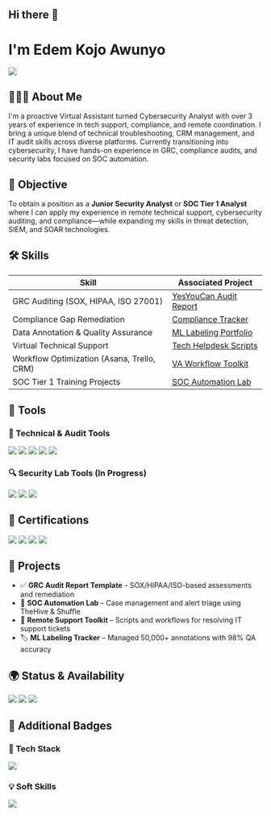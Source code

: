 ## Hi there 👋  
# I'm Edem Kojo Awunyo  
<a href="https://linkedin.com/in/edemawunyo6811">
  <img src="https://img.shields.io/badge/-LinkedIn-0072b1?&style=for-the-badge&logo=linkedin&logoColor=white" />
</a>

## 👨🏽‍💻 About Me  
I'm a proactive Virtual Assistant turned Cybersecurity Analyst with over 3 years of experience in tech support, compliance, and remote coordination. I bring a unique blend of technical troubleshooting, CRM management, and IT audit skills across diverse platforms. Currently transitioning into cybersecurity, I have hands-on experience in GRC, compliance audits, and security labs focused on SOC automation.

## 🎯 Objective  
To obtain a position as a **Junior Security Analyst** or **SOC Tier 1 Analyst** where I can apply my experience in remote technical support, cybersecurity auditing, and compliance—while expanding my skills in threat detection, SIEM, and SOAR technologies.

## 🛠️ Skills

| Skill                                         | Associated Project         |
|-----------------------------------------------|----------------------------|
| GRC Auditing (SOX, HIPAA, ISO 27001)          | <a href="#">YesYouCan Audit Report</a> |
| Compliance Gap Remediation                    | <a href="#">Compliance Tracker</a> |
| Data Annotation & Quality Assurance           | <a href="#">ML Labeling Portfolio</a> |
| Virtual Technical Support                     | <a href="#">Tech Helpdesk Scripts</a> |
| Workflow Optimization (Asana, Trello, CRM)    | <a href="#">VA Workflow Toolkit</a> |
| SOC Tier 1 Training Projects                  | <a href="#">SOC Automation Lab</a> |

## 🧰 Tools

### 🧠 Technical & Audit Tools
<div>
  <img src="https://img.shields.io/badge/-Microsoft_Office-0078D4?&style=for-the-badge&logo=microsoft&logoColor=white" />
  <img src="https://img.shields.io/badge/-Google_Workspace-4285F4?&style=for-the-badge&logo=google&logoColor=white" />
  <img src="https://img.shields.io/badge/-Salesforce-00A1E0?&style=for-the-badge&logo=salesforce&logoColor=white" />
  <img src="https://img.shields.io/badge/-Trello-0079BF?&style=for-the-badge&logo=trello&logoColor=white" />
  <img src="https://img.shields.io/badge/-Slack-4A154B?&style=for-the-badge&logo=slack&logoColor=white" />
</div>

### 🔍 Security Lab Tools (In Progress)
<div>
  <img src="https://img.shields.io/badge/-Wireshark-1679A7?&style=for-the-badge&logo=Wireshark&logoColor=white" />
  <img src="https://img.shields.io/badge/-TheHive-FBCA04?&style=for-the-badge&logoColor=black" />
  <img src="https://img.shields.io/badge/-Shuffle_SOAR-6F42C1?&style=for-the-badge&logoColor=white" />
</div>

## 📜 Certifications
<div>
  <img src="https://img.shields.io/badge/-Cybersecurity_GRC_Analyst-F83753?&style=for-the-badge&logoColor=white" />
  <img src="https://img.shields.io/badge/-Certified_Data_Labeling_Specialist-00BFFF?&style=for-the-badge&logoColor=white" />
  <img src="https://img.shields.io/badge/-Certified_in_Cybersecurity_(CC)-FFA500?&style=for-the-badge&logoColor=white" />
  <img src="https://img.shields.io/badge/-Introduction_to_ITIL_V4-In_Progress-yellow?&style=for-the-badge&logoColor=black" />
</div>

## 🚧 Projects

- ✅ **GRC Audit Report Template** – SOX/HIPAA/ISO-based assessments and remediation  
- 🧪 **SOC Automation Lab** – Case management and alert triage using TheHive & Shuffle  
- 🔧 **Remote Support Toolkit** – Scripts and workflows for resolving IT support tickets  
- 🏷️ **ML Labeling Tracker** – Managed 50,000+ annotations with 98% QA accuracy  

## 🌍 Status & Availability
<div>
  <img src="https://img.shields.io/badge/Location-Ghana_%28GMT%2B0%29-blue?style=for-the-badge" />
  <img src="https://img.shields.io/badge/Availability-20%2B_hrs%2Fweek-success?style=for-the-badge" />
  <img src="https://img.shields.io/badge/Freelance-Open_for_Projects-orange?style=for-the-badge" />
</div>

## 🔖 Additional Badges

### 🧰 Tech Stack
<img src="https://img.shields.io/badge/Tools-Linux%20%7C%20Docker%20%7C%20n8n-informational?style=for-the-badge" />

### 💡 Soft Skills
<img src="https://img.shields.io/badge/Soft_Skills-Time_Management_|_Detail_Oriented-lightgrey?style=for-the-badge" />
